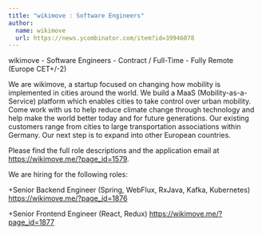 ```yaml
---
title: "wikimove : Software Engineers"
author:
  name: wikimove
  url: https://news.ycombinator.com/item?id=39946078
---
```

wikimove - Software Engineers - Contract &#x2F; Full-Time - Fully Remote (Europe CET+&#x2F;-2)

We are wikimove, a startup focused on changing how mobility is implemented in cities around the world. We build a MaaS (Mobility-as-a-Service) platform which enables cities to take control over urban mobility. Come work with us to help reduce climate change through technology and help make the world better today and for future generations. Our existing customers range from cities to large transportation associations within Germany. Our next step is to expand into other European countries.

Please find the full role descriptions and the application email at <a href="https:&#x2F;&#x2F;wikimove.me&#x2F;?page_id=1579" rel="nofollow">https:&#x2F;&#x2F;wikimove.me&#x2F;?page_id=1579</a>.

We are hiring for the following roles:

+Senior Backend Engineer (Spring, WebFlux, RxJava, Kafka, Kubernetes) <a href="https:&#x2F;&#x2F;wikimove.me&#x2F;?page_id=1876" rel="nofollow">https:&#x2F;&#x2F;wikimove.me&#x2F;?page_id=1876</a>

+Senior Frontend Engineer (React, Redux) <a href="https:&#x2F;&#x2F;wikimove.me&#x2F;?page_id=1877" rel="nofollow">https:&#x2F;&#x2F;wikimove.me&#x2F;?page_id=1877</a>
